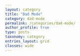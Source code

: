```yaml
---
layout: category
title: "Dad Mode"
category: dad-mode
permalink: /categories/dad-mode/
author_profile: true
type: posts
taxonomy: category
entries_layout: grid
classes: wide
---
```

